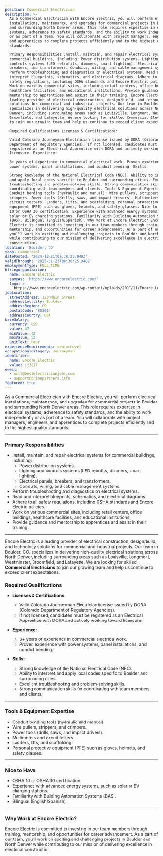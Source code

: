 ```yaml
---
position: Commercial Electrician
description: >-
  As a Commercial Electrician with Encore Electric, you will perform electrical
  installations, maintenance, and upgrades for commercial projects in Boulder
  and surrounding North Denver areas. This role requires expertise in electrical
  systems, adherence to safety standards, and the ability to work independently
  or as part of a team. You will collaborate with project managers, engineers,
  and apprentices to complete projects efficiently and to the highest quality
  standards.

  Primary Responsibilities Install, maintain, and repair electrical systems for
  commercial buildings, including: Power distribution systems. Lighting and
  controls systems (LED retrofits, dimmers, smart lighting). Electrical panels,
  breakers, and transformers. Conduits, wiring, and cable management systems.
  Perform troubleshooting and diagnostics on electrical systems. Read and
  interpret blueprints, schematics, and electrical diagrams. Adhere to all
  safety regulations, including OSHA standards and Encore Electric policies.
  Work on various commercial sites, including retail centers, office buildings,
  healthcare facilities, and educational institutions. Provide guidance and
  mentorship to apprentices and assist in their training. Encore Electric is a
  leading provider of electrical construction, design/build, and technology
  solutions for commercial and industrial projects. Our team in Boulder, CO,
  specializes in delivering high-quality electrical solutions across North
  Denver, including surrounding areas such as Louisville, Longmont, Westminster,
  Broomfield, and Lafayette. We are looking for skilled Commercial Electricians
  to join our growing team and help us continue to exceed client expectations.

  Required Qualifications Licenses & Certifications:

  Valid Colorado Journeyman Electrician license issued by DORA (Colorado
  Department of Regulatory Agencies). If not licensed, candidates must be
  registered as an Electrical Apprentice with DORA and actively working toward
  licensure. Experience:

  3+ years of experience in commercial electrical work. Proven experience with
  power systems, panel installations, and conduit bending. Skills:

  Strong knowledge of the National Electrical Code (NEC). Ability to interpret
  and apply local codes specific to Boulder and surrounding cities. Excellent
  troubleshooting and problem-solving skills. Strong communication skills for
  coordinating with team members and clients. Tools & Equipment Expertise
  Conduit bending tools (hydraulic and manual). Wire pullers, strippers, and
  crimpers. Power tools (drills, saws, and impact drivers). Multimeters and
  circuit testers. Ladders, lifts, and scaffolding. Personal protective
  equipment (PPE) such as gloves, helmets, and safety glasses. Nice to Have OSHA
  10 or OSHA 30 certification. Experience with advanced energy systems, such as
  solar or EV charging stations. Familiarity with Building Automation Systems
  (BAS). Bilingual (English/Spanish). Why Work at Encore Electric? Encore
  Electric is committed to investing in our team members through training,
  mentorship, and opportunities for career advancement. As a part of our team,
  you’ll work on exciting and challenging projects in Boulder and North Denver
  while contributing to our mission of delivering excellence in electrical
  construction.
location: 'Boulder, CO'
team: Commercial
datePosted: '2024-12-21T08:38:25.940Z'
validThrough: '2025-01-23T08:38:25.940Z'
employmentType: FULL_TIME
hiringOrganization:
  name: Encore Electric
  sameAs: 'https://www.encoreelectric.com/'
  logo: >-
    https://www.encoreelectric.com/wp-content/uploads/2017/11/Encore_Logo_Color_PMS-no-white-box.jpg
jobLocation:
  streetAddress: 123 Main Street
  addressLocality: Boulder
  addressRegion: CO
  postalCode: '80301'
  addressCountry: USA
baseSalary:
  currency: USD
  value: 47
  minValue: 42
  maxValue: 53
  unitText: Hour
experienceRequirements: seniorLevel
occupationalCategory: Journeyman
identifier:
  name: Encore Electric
  value: jj3817
email:
  - will@bestelectricianjobs.com
  - support@primepartners.info
featured: true
---
```


As a Commercial Electrician with Encore Electric, you will perform electrical installations, maintenance, and upgrades for commercial projects in Boulder and surrounding North Denver areas. This role requires expertise in electrical systems, adherence to safety standards, and the ability to work independently or as part of a team. You will collaborate with project managers, engineers, and apprentices to complete projects efficiently and to the highest quality standards.

---

### Primary Responsibilities  
- Install, maintain, and repair electrical systems for commercial buildings, including:  
  - Power distribution systems.  
  - Lighting and controls systems (LED retrofits, dimmers, smart lighting).  
  - Electrical panels, breakers, and transformers.  
  - Conduits, wiring, and cable management systems.  
- Perform troubleshooting and diagnostics on electrical systems.  
- Read and interpret blueprints, schematics, and electrical diagrams.  
- Adhere to all safety regulations, including OSHA standards and Encore Electric policies.  
- Work on various commercial sites, including retail centers, office buildings, healthcare facilities, and educational institutions.  
- Provide guidance and mentorship to apprentices and assist in their training.  

---

Encore Electric is a leading provider of electrical construction, design/build, and technology solutions for commercial and industrial projects. Our team in Boulder, CO, specializes in delivering high-quality electrical solutions across North Denver, including surrounding areas such as Louisville, Longmont, Westminster, Broomfield, and Lafayette. We are looking for skilled **Commercial Electricians** to join our growing team and help us continue to exceed client expectations.

### Required Qualifications  
- **Licenses & Certifications:**  
  - Valid Colorado Journeyman Electrician license issued by DORA (Colorado Department of Regulatory Agencies).  
  - If not licensed, candidates must be registered as an Electrical Apprentice with DORA and actively working toward licensure.  

- **Experience:**  
  - 3+ years of experience in commercial electrical work.  
  - Proven experience with power systems, panel installations, and conduit bending.  

- **Skills:**  
  - Strong knowledge of the National Electrical Code (NEC).  
  - Ability to interpret and apply local codes specific to Boulder and surrounding cities.  
  - Excellent troubleshooting and problem-solving skills.  
  - Strong communication skills for coordinating with team members and clients.  

---

### Tools & Equipment Expertise  
- Conduit bending tools (hydraulic and manual).  
- Wire pullers, strippers, and crimpers.  
- Power tools (drills, saws, and impact drivers).  
- Multimeters and circuit testers.  
- Ladders, lifts, and scaffolding.  
- Personal protective equipment (PPE) such as gloves, helmets, and safety glasses.  

---

### Nice to Have  
- OSHA 10 or OSHA 30 certification.  
- Experience with advanced energy systems, such as solar or EV charging stations.  
- Familiarity with Building Automation Systems (BAS).  
- Bilingual (English/Spanish).  

---

### Why Work at Encore Electric?  
Encore Electric is committed to investing in our team members through training, mentorship, and opportunities for career advancement. As a part of our team, you’ll work on exciting and challenging projects in Boulder and North Denver while contributing to our mission of delivering excellence in electrical construction.  
